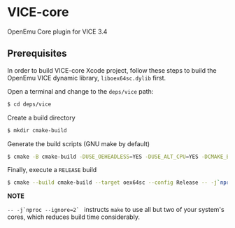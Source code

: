 VICE-core
=========

OpenEmu Core plugin for VICE 3.4

## Prerequisites

In order to build VICE-core Xcode project, follow these steps to build the OpenEmu VICE dynamic library, `liboex64sc.dylib` first.

Open a terminal and change to the `deps/vice` path:

```sh
$ cd deps/vice
```

Create a build directory

```sh
$ mkdir cmake-build
```

Generate the build scripts (GNU make by default)

```sh
$ cmake -B cmake-build -DUSE_OEHEADLESS=YES -DUSE_ALT_CPU=YES -DCMAKE_BUILD_TYPE=RELEASE
```

Finally, execute a `RELEASE` build

```sh
$ cmake --build cmake-build --target oex64sc --config Release -- -j`nproc --ignore=2`
```

**NOTE**

``-- -j`nproc --ignore=2` `` instructs `make` to use all but two of your system's cores, which reduces build time considerably.